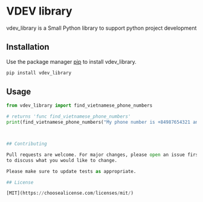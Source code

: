# VDEV library

vdev_library  is a Small Python library to support python project development

## Installation

Use the package manager [pip](https://pip.pypa.io/en/stable/) to install vdev_library.

```bash
pip install vdev_library
```

## Usage

```python
from vdev_library import find_vietnamese_phone_numbers

# returns 'func find_vietnamese_phone_numbers'
print(find_vietnamese_phone_numbers("My phone number is +84987654321 and my friend's number is 0987654321."))



## Contributing

Pull requests are welcome. For major changes, please open an issue first
to discuss what you would like to change.

Please make sure to update tests as appropriate.

## License

[MIT](https://choosealicense.com/licenses/mit/)